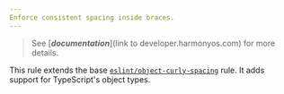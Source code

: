 ```yaml
---
Enforce consistent spacing inside braces.
---
```


> See [***documentation***](link to developer.harmonyos.com) for more details.

This rule extends the base [`eslint/object-curly-spacing`](https://eslint.org/docs/rules/object-curly-spacing) rule.
It adds support for TypeScript's object types.

